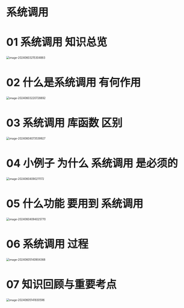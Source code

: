 # 系统调用



# 01 系统调用 知识总览

<img src="https://cvp.oss-cn-shanghai.aliyuncs.com/picgo/202406032153993.png" alt="image-20240603215304883" style="zoom:50%;" />



# 02 什么是系统调用 有何作用

<img src="https://cvp.oss-cn-shanghai.aliyuncs.com/picgo/202406032207044.png" alt="image-20240603220728892" style="zoom:50%;" />



# 03 系统调用 库函数 区别

<img src="https://cvp.oss-cn-shanghai.aliyuncs.com/picgo/202406040735306.png" alt="image-20240604073539927" style="zoom:50%;" />



# 04 小例子 为什么 系统调用 是必须的

<img src="https://cvp.oss-cn-shanghai.aliyuncs.com/picgo/202406040902457.png" alt="image-20240604090211172" style="zoom:50%;" />



# 05 什么功能 要用到 系统调用

<img src="https://cvp.oss-cn-shanghai.aliyuncs.com/picgo/202406040940011.png" alt="image-20240604094025770" style="zoom: 50%;" />



# 06 系统调用 过程

<img src="https://cvp.oss-cn-shanghai.aliyuncs.com/picgo/202406051409691.png" alt="image-20240605140904368" style="zoom:50%;" />



# 07 知识回顾与重要考点

<img src="https://cvp.oss-cn-shanghai.aliyuncs.com/picgo/202406051418705.png" alt="image-20240605141830596" style="zoom:50%;" />
